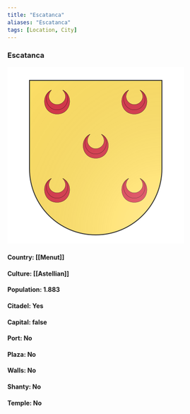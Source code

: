 ```yaml
---
title: "Escatanca"
aliases: "Escatanca"
tags: [Location, City]
---
```

### Escatanca
![](attachment/d26681b3ef2013e2bf1e2ab2099961b8.svg)

#### Country: [[Menut]]

#### Culture: [[Astellian]]

#### Population: 1.883

#### Citadel: Yes

#### Capital: false

#### Port: No

#### Plaza: No

#### Walls: No

#### Shanty: No

#### Temple: No

